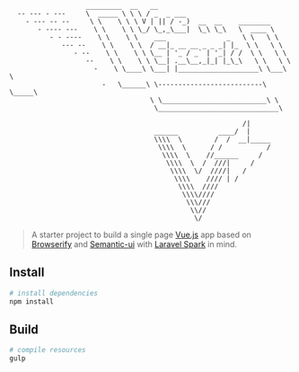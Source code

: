 ```                 
                   _________  __   __
  -- --- - ---     \  _____ \ \ \ / _  _ ___
    - --- -- --     \ \    \ \ \ V | || / -_)  __  __    ________             
       - ---- ---    \ \    \ \ \_/ \_,_\___|  \_\ \_\   \  ____ \
          - - ----    \ \    \ \    ___               _   \ \   \ \
             --- --    \ \    \ \  / __|_ __ __ _ _ _| |_  \ \   \ \
                - --    \ \    \ \ \__ | '_ / _` | '_| / /  \ \   \ \
                   --    \ \    \ \ \__| .__\__,_|_| |_\_\   \ \   \ \
                     -    \ \____\ \___| |____________________\ \___\ \
                       -   \______\ \--------------------------\ \_____\
                                   \ \__________________________\ \
                                    \______________________________\

                                                          /|
                                    ______          ____/  |
                                    \\\\  \        /  /  __|_____    
                                     \\\\  \      / /           /  
                                      \\\\  \    //______     /
                                       \\\\  \  /  ///|     /
                                        \\\\  \/  ////|   /
                                         \\\\    //// | /
                                          \\\\  ////      
                                           \\\\////        
                                            \\\///
                                             \\//
                                              \/

```
>  A starter project to build a single page [Vue.js](https://vuejs.org) app based on [Browserify](http://browserify.org/)
and [Semantic-ui](http://semantic-ui.com/) with [Laravel Spark](https://spark.laravel.com) in mind.

## Install

``` bash
# install dependencies
npm install
```

## Build

``` bash
# compile resources
gulp
```

